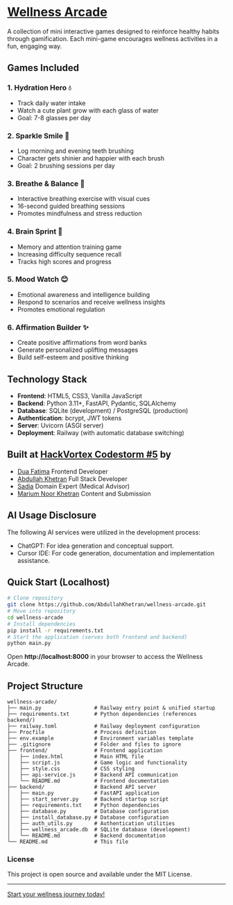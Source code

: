 # [Wellness Arcade](https://web-production-0c23.up.railway.app/) 

A collection of mini interactive games designed to reinforce healthy habits through gamification. Each mini-game encourages wellness activities in a fun, engaging way.

## Games Included

### 1. **Hydration Hero** 💧
- Track daily water intake
- Watch a cute plant grow with each glass of water
- Goal: 7-8 glasses per day

### 2. **Sparkle Smile** 🦷
- Log morning and evening teeth brushing
- Character gets shinier and happier with each brush
- Goal: 2 brushing sessions per day

### 3. **Breathe & Balance** 🧘
- Interactive breathing exercise with visual cues
- 16-second guided breathing sessions
- Promotes mindfulness and stress reduction

### 4. **Brain Sprint** 🧠
- Memory and attention training game
- Increasing difficulty sequence recall
- Tracks high scores and progress

### 5. **Mood Watch** 😊
- Emotional awareness and intelligence building
- Respond to scenarios and receive wellness insights
- Promotes emotional regulation

### 6. **Affirmation Builder** ✨
- Create positive affirmations from word banks
- Generate personalized uplifting messages
- Build self-esteem and positive thinking

## Technology Stack
- **Frontend**: HTML5, CSS3, Vanilla JavaScript
- **Backend**: Python 3.11+, FastAPI, Pydantic, SQLAlchemy
- **Database**: SQLite (development) / PostgreSQL (production)
- **Authentication**: bcrypt, JWT tokens
- **Server**: Uvicorn (ASGI server)
- **Deployment**: Railway (with automatic database switching)


## Built at [HackVortex Codestorm #5](https://hackvortex-codestorm-5.devpost.com/) by
- [Dua Fatima](https://github.com/DuaFatima-1717) Frontend Developer
- [Abdullah Khetran](https://github.com/AbdullahKhetran) Full Stack Developer
- [Sadia]() Domain Expert (Medical Advisor)
- [Marium Noor Khetran](https://github.com/mariumnoorkhetran) Content and Submission


## AI Usage Disclosure

The following AI services were utilized in the development process:
- ChatGPT: For idea generation and conceptual support.
- Cursor IDE: For code generation, documentation and implementation assistance.


## Quick Start (Localhost)


```bash
# Clone repository
git clone https://github.com/AbdullahKhetran/wellness-arcade.git
# Move into repository
cd wellness-arcade
# Install dependencies
pip install -r requirements.txt
# Start the application (serves both frontend and backend)
python main.py
```

Open **http://localhost:8000** in your browser to access the Wellness Arcade.



## Project Structure
```
wellness-arcade/
├── main.py                 # Railway entry point & unified startup
├── requirements.txt        # Python dependencies (references backend/)
├── railway.toml            # Railway deployment configuration
├── Procfile                # Process definition
├── env.example             # Environment variables template
├── .gitignore              # Folder and files to ignore
├── frontend/               # Frontend application
│   ├── index.html          # Main HTML file
│   ├── script.js           # Game logic and functionality
│   ├── style.css           # CSS styling
│   ├── api-service.js      # Backend API communication
│   └── README.md           # Frontend documentation
├── backend/                # Backend API server
│   ├── main.py             # FastAPI application
│   ├── start_server.py     # Backend startup script
│   ├── requirements.txt    # Python dependencies
│   ├── database.py         # Database configuration
│   ├── install_database.py # Database configuration
│   ├── auth_utils.py       # Authentication utilities
│   ├── wellness_arcade.db  # SQLite database (development)
│   └── README.md           # Backend documentation
└── README.md               # This file
```


### License
This project is open source and available under the MIT License.


---


[Start your wellness journey today!](https://web-production-0c23.up.railway.app/)
